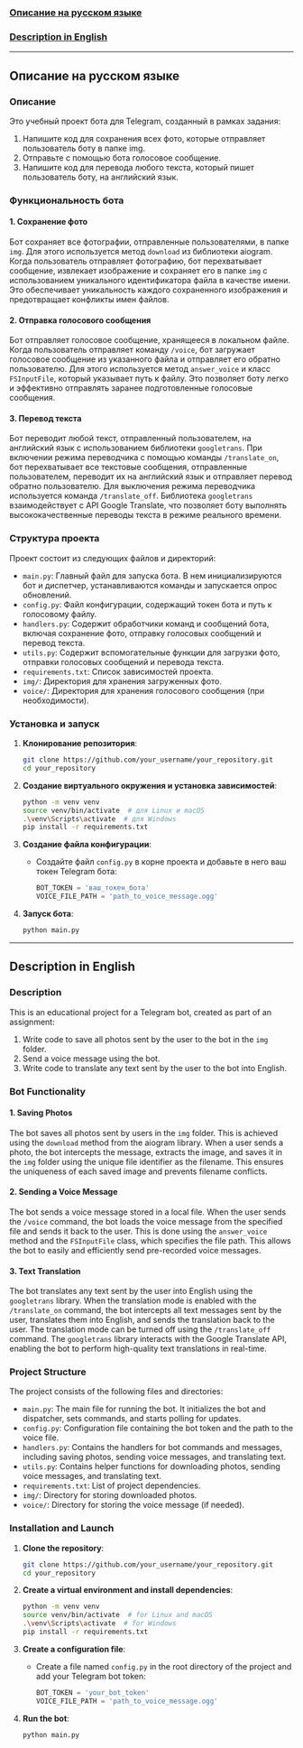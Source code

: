 ### [Описание на русском языке](#русский)

### [Description in English](#english)

---

## <a name="русский"></a>Описание на русском языке

### Описание

Это учебный проект бота для Telegram, созданный в рамках задания:

1. Напишите код для сохранения всех фото, которые отправляет пользователь боту в папке img.
2. Отправьте с помощью бота голосовое сообщение.
3. Напишите код для перевода любого текста, который пишет пользователь боту, на английский язык.

### Функциональность бота

#### 1. Сохранение фото

Бот сохраняет все фотографии, отправленные пользователями, в папке `img`. Для этого используется метод `download` из библиотеки aiogram. Когда пользователь отправляет фотографию, бот перехватывает сообщение, извлекает изображение и сохраняет его в папке `img` с использованием уникального идентификатора файла в качестве имени. Это обеспечивает уникальность каждого сохраненного изображения и предотвращает конфликты имен файлов.

#### 2. Отправка голосового сообщения

Бот отправляет голосовое сообщение, хранящееся в локальном файле. Когда пользователь отправляет команду `/voice`, бот загружает голосовое сообщение из указанного файла и отправляет его обратно пользователю. Для этого используется метод `answer_voice` и класс `FSInputFile`, который указывает путь к файлу. Это позволяет боту легко и эффективно отправлять заранее подготовленные голосовые сообщения.

#### 3. Перевод текста

Бот переводит любой текст, отправленный пользователем, на английский язык с использованием библиотеки `googletrans`. При включении режима переводчика с помощью команды `/translate_on`, бот перехватывает все текстовые сообщения, отправленные пользователем, переводит их на английский язык и отправляет перевод обратно пользователю. Для выключения режима переводчика используется команда `/translate_off`. Библиотека `googletrans` взаимодействует с API Google Translate, что позволяет боту выполнять высококачественные переводы текста в режиме реального времени.

### Структура проекта

Проект состоит из следующих файлов и директорий:

- `main.py`: Главный файл для запуска бота. В нем инициализируются бот и диспетчер, устанавливаются команды и запускается опрос обновлений.
- `config.py`: Файл конфигурации, содержащий токен бота и путь к голосовому файлу.
- `handlers.py`: Содержит обработчики команд и сообщений бота, включая сохранение фото, отправку голосовых сообщений и перевод текста.
- `utils.py`: Содержит вспомогательные функции для загрузки фото, отправки голосовых сообщений и перевода текста.
- `requirements.txt`: Список зависимостей проекта.
- `img/`: Директория для хранения загруженных фото.
- `voice/`: Директория для хранения голосового сообщения (при необходимости).

### Установка и запуск

1. **Клонирование репозитория**:
    ```sh
    git clone https://github.com/your_username/your_repository.git
    cd your_repository
    ```

2. **Создание виртуального окружения и установка зависимостей**:
    ```sh
    python -m venv venv
    source venv/bin/activate  # для Linux и macOS
    .\venv\Scripts\activate  # для Windows
    pip install -r requirements.txt
    ```

3. **Создание файла конфигурации**:
    - Создайте файл `config.py` в корне проекта и добавьте в него ваш токен Telegram бота:
      ```python
      BOT_TOKEN = 'ваш_токен_бота'
      VOICE_FILE_PATH = 'path_to_voice_message.ogg'
      ```

4. **Запуск бота**:
    ```sh
    python main.py
    ```

---

## <a name="english"></a>Description in English

### Description

This is an educational project for a Telegram bot, created as part of an assignment:

1. Write code to save all photos sent by the user to the bot in the `img` folder.
2. Send a voice message using the bot.
3. Write code to translate any text sent by the user to the bot into English.

### Bot Functionality

#### 1. Saving Photos

The bot saves all photos sent by users in the `img` folder. This is achieved using the `download` method from the aiogram library. When a user sends a photo, the bot intercepts the message, extracts the image, and saves it in the `img` folder using the unique file identifier as the filename. This ensures the uniqueness of each saved image and prevents filename conflicts.

#### 2. Sending a Voice Message

The bot sends a voice message stored in a local file. When the user sends the `/voice` command, the bot loads the voice message from the specified file and sends it back to the user. This is done using the `answer_voice` method and the `FSInputFile` class, which specifies the file path. This allows the bot to easily and efficiently send pre-recorded voice messages.

#### 3. Text Translation

The bot translates any text sent by the user into English using the `googletrans` library. When the translation mode is enabled with the `/translate_on` command, the bot intercepts all text messages sent by the user, translates them into English, and sends the translation back to the user. The translation mode can be turned off using the `/translate_off` command. The `googletrans` library interacts with the Google Translate API, enabling the bot to perform high-quality text translations in real-time.

### Project Structure

The project consists of the following files and directories:

- `main.py`: The main file for running the bot. It initializes the bot and dispatcher, sets commands, and starts polling for updates.
- `config.py`: Configuration file containing the bot token and the path to the voice file.
- `handlers.py`: Contains the handlers for bot commands and messages, including saving photos, sending voice messages, and translating text.
- `utils.py`: Contains helper functions for downloading photos, sending voice messages, and translating text.
- `requirements.txt`: List of project dependencies.
- `img/`: Directory for storing downloaded photos.
- `voice/`: Directory for storing the voice message (if needed).

### Installation and Launch

1. **Clone the repository**:
    ```sh
    git clone https://github.com/your_username/your_repository.git
    cd your_repository
    ```

2. **Create a virtual environment and install dependencies**:
    ```sh
    python -m venv venv
    source venv/bin/activate  # for Linux and macOS
    .\venv\Scripts\activate  # for Windows
    pip install -r requirements.txt
    ```

3. **Create a configuration file**:
    - Create a file named `config.py` in the root directory of the project and add your Telegram bot token:
      ```python
      BOT_TOKEN = 'your_bot_token'
      VOICE_FILE_PATH = 'path_to_voice_message.ogg'
      ```

4. **Run the bot**:
    ```sh
    python main.py
    ```

